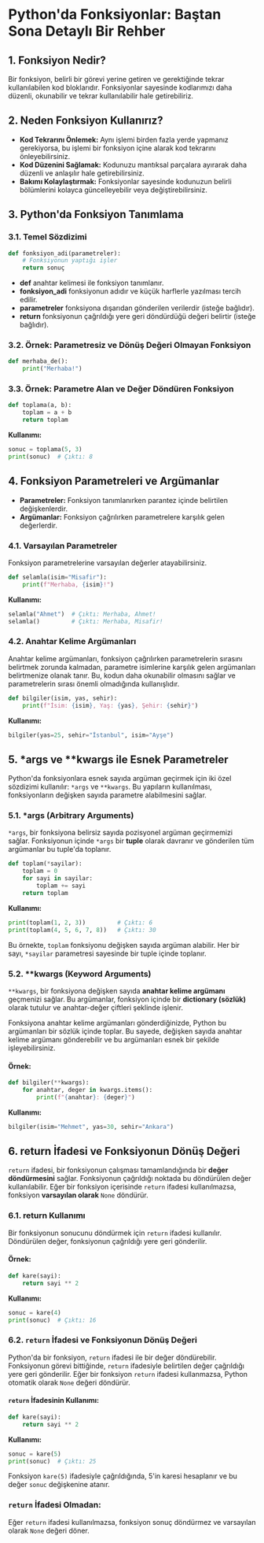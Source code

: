 # Python'da Fonksiyonlar: Baştan Sona Detaylı Bir Rehber

## 1. Fonksiyon Nedir?

Bir fonksiyon, belirli bir görevi yerine getiren ve gerektiğinde tekrar kullanılabilen kod bloklarıdır. Fonksiyonlar sayesinde kodlarımızı daha düzenli, okunabilir ve tekrar kullanılabilir hale getirebiliriz.

## 2. Neden Fonksiyon Kullanırız?

- **Kod Tekrarını Önlemek:** Aynı işlemi birden fazla yerde yapmanız gerekiyorsa, bu işlemi bir fonksiyon içine alarak kod tekrarını önleyebilirsiniz.
- **Kod Düzenini Sağlamak:** Kodunuzu mantıksal parçalara ayırarak daha düzenli ve anlaşılır hale getirebilirsiniz.
- **Bakımı Kolaylaştırmak:** Fonksiyonlar sayesinde kodunuzun belirli bölümlerini kolayca güncelleyebilir veya değiştirebilirsiniz.

## 3. Python'da Fonksiyon Tanımlama

### 3.1. Temel Sözdizimi

```python
def fonksiyon_adi(parametreler):
    # Fonksiyonun yaptığı işler
    return sonuç
```
- **def** anahtar kelimesi ile fonksiyon tanımlanır.
- **fonksiyon_adi** fonksiyonun adıdır ve küçük harflerle yazılması tercih edilir.
- **parametreler** fonksiyona dışarıdan gönderilen verilerdir (isteğe bağlıdır).
- **return** fonksiyonun çağrıldığı yere geri döndürdüğü değeri belirtir (isteğe bağlıdır).

### 3.2. Örnek: Parametresiz ve Dönüş Değeri Olmayan Fonksiyon

```python
def merhaba_de():
    print("Merhaba!")
```
### 3.3. Örnek: Parametre Alan ve Değer Döndüren Fonksiyon

```python
def toplama(a, b):
    toplam = a + b
    return toplam
```

**Kullanımı:**
```python
sonuc = toplama(5, 3)
print(sonuc)  # Çıktı: 8
```

## 4. Fonksiyon Parametreleri ve Argümanlar

- **Parametreler:** Fonksiyon tanımlanırken parantez içinde belirtilen değişkenlerdir.
- **Argümanlar:** Fonksiyon çağrılırken parametrelere karşılık gelen değerlerdir.

### 4.1. Varsayılan Parametreler

Fonksiyon parametrelerine varsayılan değerler atayabilirsiniz.

```python
def selamla(isim="Misafir"):
    print(f"Merhaba, {isim}!")
```
**Kullanımı:**
```python
selamla("Ahmet")  # Çıktı: Merhaba, Ahmet!
selamla()         # Çıktı: Merhaba, Misafir!
```
### 4.2. Anahtar Kelime Argümanları

Anahtar kelime argümanları, fonksiyon çağrılırken parametrelerin sırasını belirtmek zorunda kalmadan, parametre isimlerine karşılık gelen argümanları belirtmenize olanak tanır. Bu, kodun daha okunabilir olmasını sağlar ve parametrelerin sırası önemli olmadığında kullanışlıdır.

```python
def bilgiler(isim, yas, sehir):
    print(f"İsim: {isim}, Yaş: {yas}, Şehir: {sehir}")
```
**Kullanımı:**
```python
bilgiler(yas=25, sehir="İstanbul", isim="Ayşe")
```
## 5. *args ve **kwargs ile Esnek Parametreler

Python'da fonksiyonlara esnek sayıda argüman geçirmek için iki özel sözdizimi kullanılır: `*args` ve `**kwargs`. Bu yapıların kullanılması, fonksiyonların değişken sayıda parametre alabilmesini sağlar.

### 5.1. *args (Arbitrary Arguments)

`*args`, bir fonksiyona belirsiz sayıda pozisyonel argüman geçirmemizi sağlar. Fonksiyonun içinde `*args` bir **tuple** olarak davranır ve gönderilen tüm argümanlar bu tuple'da toplanır.

```python
def toplam(*sayilar):
    toplam = 0
    for sayi in sayilar:
        toplam += sayi
    return toplam
```
**Kullanımı:**
```python
print(toplam(1, 2, 3))         # Çıktı: 6
print(toplam(4, 5, 6, 7, 8))   # Çıktı: 30
```

Bu örnekte, `toplam` fonksiyonu değişken sayıda argüman alabilir. Her bir sayı, `*sayilar` parametresi sayesinde bir tuple içinde toplanır.
### 5.2. **kwargs (Keyword Arguments)

`**kwargs`, bir fonksiyona değişken sayıda **anahtar kelime argümanı** geçmenizi sağlar. Bu argümanlar, fonksiyon içinde bir **dictionary (sözlük)** olarak tutulur ve anahtar-değer çiftleri şeklinde işlenir.

Fonksiyona anahtar kelime argümanları gönderdiğinizde, Python bu argümanları bir sözlük içinde toplar. Bu sayede, değişken sayıda anahtar kelime argümanı gönderebilir ve bu argümanları esnek bir şekilde işleyebilirsiniz.

#### Örnek:

```python
def bilgiler(**kwargs):
    for anahtar, deger in kwargs.items():
        print(f"{anahtar}: {deger}")
```
**Kullanımı:**
```python
bilgiler(isim="Mehmet", yas=30, sehir="Ankara")
```
## 6. return İfadesi ve Fonksiyonun Dönüş Değeri

`return` ifadesi, bir fonksiyonun çalışması tamamlandığında bir **değer döndürmesini** sağlar. Fonksiyonun çağrıldığı noktada bu döndürülen değer kullanılabilir. Eğer bir fonksiyon içerisinde `return` ifadesi kullanılmazsa, fonksiyon **varsayılan olarak** `None` döndürür.

### 6.1. return Kullanımı

Bir fonksiyonun sonucunu döndürmek için `return` ifadesi kullanılır. Döndürülen değer, fonksiyonun çağrıldığı yere geri gönderilir.

#### Örnek:

```python
def kare(sayi):
    return sayi ** 2
```
**Kullanımı:**
```python
sonuc = kare(4)
print(sonuc)  # Çıktı: 16
```
### 6.2. `return` İfadesi ve Fonksiyonun Dönüş Değeri

Python'da bir fonksiyon, `return` ifadesi ile bir değer döndürebilir. Fonksiyonun görevi bittiğinde, `return` ifadesiyle belirtilen değer çağrıldığı yere geri gönderilir. Eğer bir fonksiyon `return` ifadesi kullanmazsa, Python otomatik olarak `None` değeri döndürür.

#### `return` İfadesinin Kullanımı:

```python
def kare(sayi):
    return sayi ** 2
```
**Kullanımı:**
```python
sonuc = kare(5)
print(sonuc)  # Çıktı: 25
```
Fonksiyon `kare(5)` ifadesiyle çağrıldığında, 5'in karesi hesaplanır ve bu değer `sonuc` değişkenine atanır.

### `return` İfadesi Olmadan:
Eğer `return` ifadesi kullanılmazsa, fonksiyon sonuç döndürmez ve varsayılan olarak `None` değeri döner.
